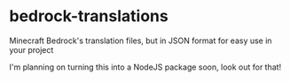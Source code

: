 # bedrock-translations
Minecraft Bedrock's translation files, but in JSON format for easy use in your project

I'm planning on turning this into a NodeJS package soon, look out for that!
